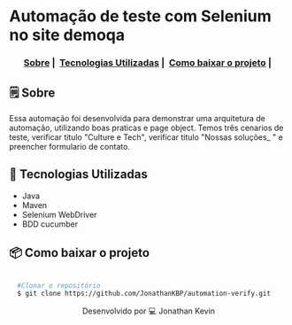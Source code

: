 # Automação de teste com Selenium no site demoqa

<h3 align="center">
  <a href="#-sobre">Sobre</a>&nbsp;|&nbsp;
  <a href="#-tecnologias-utilizadas">Tecnologias Utilizadas</a>&nbsp;|&nbsp;
  <a href="#-como-baixar-o-projeto">Como baixar o projeto</a>&nbsp;|&nbsp;
</h3>

## 🗒 Sobre

Essa automação foi desenvolvida para demonstrar uma arquitetura de automação, utilizando boas praticas e page object. 
Temos três cenarios de teste, verificar titulo "Culture e Tech", verificar titulo "Nossas soluções_ " e preencher formulario de contato.

## 🚀 Tecnologias Utilizadas

  * Java
  * Maven
  * Selenium WebDriver
  * BDD cucumber

## 📦 Como baixar o projeto

```bash

  #Clonar o repositório
  $ git clone https://github.com/JonathanKBP/automation-verify.git

```
<p align="center">
Desenvolvido por 💻 Jonathan Kevin
</p>

